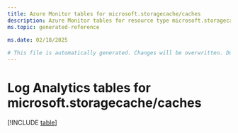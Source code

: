 ```yaml
---
title: Azure Monitor tables for microsoft.storagecache/caches
description: Azure Monitor tables for resource type microsoft.storagecache/caches
ms.topic: generated-reference
   
ms.date: 02/18/2025

# This file is automatically generated. Changes will be overwritten. Do not change this file directly.
---
```


# Log Analytics tables for microsoft.storagecache/caches  

[!INCLUDE [table](~/reusable-content/ce-skilling/azure/includes/azure-monitor/reference/tables/microsoft-storagecache_caches-include.md)]

